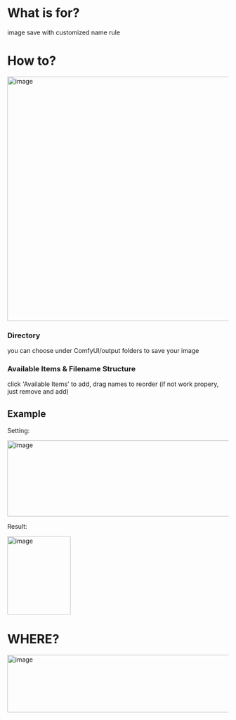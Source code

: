 # What is for?

image save with customized name rule

# How to?

<img width="638" height="556" alt="image" src="https://github.com/user-attachments/assets/0c6a1136-e9e3-4e46-af9d-02e7e7b99bfd" />

### Directory
  
  you can choose under ComfyUI/output folders to save your image
  
### Available Items & Filename Structure

  click  'Available Items' to add, drag names to reorder (if not work propery, just remove and add)
  
## Example
  
  Setting:
  
  <img width="673" height="173" alt="image" src="https://github.com/user-attachments/assets/3d222650-199f-43e6-9274-1abc106d37a3" />
  
  Result:
  
  <img width="144" height="178" alt="image" src="https://github.com/user-attachments/assets/33e26b7d-87a3-48b2-879a-46b094c36ff6" />



# WHERE?

<img width="745" height="131" alt="image" src="https://github.com/user-attachments/assets/243e0a1e-9eb5-4013-97c2-8b56a527fc75" />
